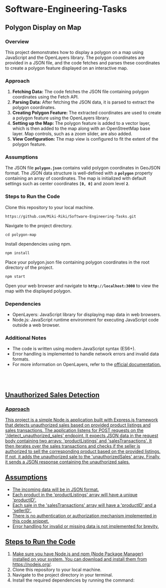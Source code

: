 # Software-Engineering-Tasks

**<h2>Polygon Display on Map</h2>**

**<h3>Overview</h3>**

This project demonstrates how to display a polygon on a map using JavaScript and the OpenLayers library. The polygon coordinates are provided in a JSON file, and the code fetches and parses these coordinates to create a polygon feature displayed on an interactive map.

**<h3>Approach</h3>**
<ol type="1">
  <li><b>Fetching Data:</b> The code fetches the JSON file containing polygon coordinates using the Fetch API.</li>
  <li><b>Parsing Data:</b> After fetching the JSON data, it is parsed to extract the polygon coordinates.</li>
  <li><b>Creating Polygon Feature:</b> The extracted coordinates are used to create a polygon feature using the OpenLayers library.</li>
  <li><b>Setting up the Map:</b> The polygon feature is added to a vector layer, which is then added to the map along with an OpenStreetMap base layer. Map controls, such as a zoom slider, are also added.</li>
  <li><b>View Configuration:</b> The map view is configured to fit the extent of the polygon feature.</li>
</ol>

**<h3>Assumptions</h3>**

The JSON file **`polygon.json`** contains valid polygon coordinates in GeoJSON format.
The JSON data structure is well-defined with a **`polygon`** property containing an array of coordinates.
The map is initialized with default settings such as center coordinates **`[0, 0]`** and zoom level **`2`**.

**<h3>Steps to Run the Code</h3>**
Clone this repository to your local machine.
```
https://github.com/Miki-Riki/Software-Engineering-Tasks.git
```
Navigate to the project directory.
```
cd polygon-map
```
Install dependencies using npm.
```
npm install
```
Place your polygon.json file containing polygon coordinates in the root directory of the project.
```
npm start
```
Open your web browser and navigate to **`http://localhost:3000`** to view the map with the displayed polygon.

**<h3>Dependencies</h3>**
<ul>
  <li>OpenLayers: JavaScript library for displaying map data in web browsers.</li>
  <li>Node.js: JavaScript runtime environment for executing JavaScript code outside a web browser.</li>
</ul>

**<h3>Additional Notes</h3>**
<ul>
  <li>The code is written using modern JavaScript syntax (ES6+).</li>
  <li>Error handling is implemented to handle network errors and invalid data formats.</li>
  <li>For more information on OpenLayers, refer to the <a href="https://openlayers.org/">official documentation.</li>
</ul>
<br>
<br>
<b><h2>Unauthorized Sales Detection</h2></b>

**<h3>Approach</h3>**
This project is a simple Node.js application built with Express.js framework that detects unauthorized sales based on provided product listings and sales transactions. The application listens for POST requests on the '/detect_unauthorized_sales' endpoint. It expects JSON data in the request body containing two arrays: 'productListings' and 'salesTransactions'. It then iterates over the sales transactions and checks if the seller is authorized to sell the corresponding product based on the provided listings. If not, it adds the unauthorized sale to the 'unauthorizedSales' array. Finally, it sends a JSON response containing the unauthorized sales.

## Assumptions

- The incoming data will be in JSON format.
- Each product in the 'productListings' array will have a unique 'productID'.
- Each sale in the 'salesTransactions' array will have a 'productID' and a 'sellerID'.
- There is no authentication or authorization mechanism implemented in this code snippet.
- Error handling for invalid or missing data is not implemented for brevity.

## Steps to Run the Code

1. Make sure you have Node.js and npm (Node Package Manager) installed on your system. You can download and install them from https://nodejs.org/.
2. Clone this repository to your local machine.
3. Navigate to the project directory in your terminal.
4. Install the required dependencies by running the command:

